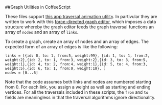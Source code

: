 ##Graph Utilities in CoffeeScript

These files support [this app traversal animation utility](http://sunnysideworks.nyc/d3/directed_graph/). In partivular they are written to work with this [force-directed graph editor](http://bl.ocks.org/rkirsling/5001347), which imposes a data structure whereby the graph editor feeds the graph traversal functions an array of `nodes` and an array of `links`.

To create a graph, create an array of nodes and an array of edges. The expected form of an array of edges is like the following:

```
links = [{id: 0, to: 1, from:5, weight:99}, {id: 1, to: 1, from:2, weight:2},{id: 2, to: 1, from:3, weight:2},{id: 3, to: 3, from:5, weight:1},{id: 4, to: 2, from:4, weight:1},{id: 5, to: 4, from:3, weight:5},{id: 6, to: 1, from:0, weight:10}, ]
nodes = [0...6]
```

Note that the code assumes both links and nodes are numbered starting from 0. For each link, you assign a weight as well as starting and ending vertices. For all the traversals included in these scripts, the `from` and `to` fields are meaningless in that the traversal algorithms ignore directionality.

 